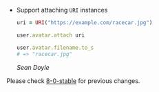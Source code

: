 *   Support attaching `URI` instances

    ```ruby
    uri = URI("https://example.com/racecar.jpg")

    user.avatar.attach uri

    user.avatar.filename.to_s
    # => "racecar.jpg"
    ```

    *Sean Doyle*

Please check [8-0-stable](https://github.com/rails/rails/blob/8-0-stable/activestorage/CHANGELOG.md) for previous changes.
